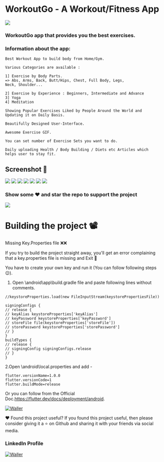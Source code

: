 # WorkoutGo - A Workout/Fitness App

![](https://lh3.googleusercontent.com/WHNJREQwiD_oM3PtAfPwBEmRfb-hOyIuo4k0RgyU5KTyK8i34-c-bL4S99KJb8cvqks=s360)

### WorkoutGo app that provides you the best exercises.


### Information about the app:

```
Best Workout App to build body from Home/Gym.

Various Categories are available :

1] Exercise by Body Parts.
=> Abs, Arms, Back, Butt/Hips, Chest, Full Body, Legs,
Neck, Shoulder...

2] Exercise by Experience : Beginners, Intermediate and Advance
3] Yoga
4] Meditation

Showing Popular Exercises Liked by People Around the World and Updating it on Daily Basis.

Beautifully Designed User-Interface.

Awesome Exercise GIF.

You can set number of Exercise Sets you want to do.

Daily uploading Health / Body Building / Diets etc Articles which helps user to stay fit.
```

## Screenshot 📱
![](https://lh3.googleusercontent.com/e-UEjvkJpcQEJ-6wPajg9uOGxbdMJVM37QQZw9t3zGGzLVN9HZoaKAqPWttaM8g7jHbh=w200-h400)
![](https://lh3.googleusercontent.com/yGEhEmSk7LAbhv3zGrVLo88VHiD5Jq19f_Si9eAOCLsiYmrzIxerl54Dr6br3cI9Gg=w200-h400)
![](https://lh3.googleusercontent.com/vWLxLwyCA19vVz6T1SSK6eRCOqf0eMDcvc3ahsULj8tEyrTdvXaVHhFLY3Pnq1aH8A=w200-h400)
![](https://lh3.googleusercontent.com/RHdrsNyYKQSvc9cBzlxMwYka52pI5FCO7Q0lunho6Fzv60Ht-fj6Mz37uVpDeSTCaJTd=w200-h400)
![](https://lh3.googleusercontent.com/7xeTUfvmKeiIkHerRW60D0f_PXl4ftqZZnLx0ktgAxKbuDK73Jtn47-MUC8nLl1q6Ew=w200-h400)
![](https://lh3.googleusercontent.com/2TneSUcWzjhREnD4s-vIorMiVr-6etDTAs67VyLO-ho-SwA954d3QgyObPe0X7OiNch6=w200-h400)
![](https://lh3.googleusercontent.com/eGgxoq-yxltVlHh6MT5HKXRr-3x-boFoI7DU-VoHde8ZTcSyNO8ftLDpHTLmebvaeQ=w1440-h620)

### Show some ❤️ and star the repo to support the project
![](https://github-images.s3.amazonaws.com/help/bootcamp/Bootcamp-Fork.png)

# Building the project 📽

Missing Key.Properties file ❌❌

If you try to build the project straight away, you'll get an error complaining that a key.properties file is missing and Exit 🚪

You have to create your own key and run it (You can follow following steps😉).

1. Open \android\app\build.gradle file and paste following lines without comments.
```
//keystoreProperties.load(new FileInputStream(keystorePropertiesFile))

signingConfigs {
// release {
// keyAlias keystoreProperties['keyAlias']
// keyPassword keystoreProperties['keyPassword']
// storeFile file(keystoreProperties['storeFile'])
// storePassword keystoreProperties['storePassword']
// }
}
buildTypes {
// release {
// signingConfig signingConfigs.release
// }
}
```

2.Open \android\local.properties and add -
```
flutter.versionName=1.0.0
flutter.versionCode=1
flutter.buildMode=release
```


Or you can follow from the Official Doc.https://flutter.dev/docs/deployment/android.


<p>
<a href="https://play.google.com/store/apps/details?id=com.nakumsdtech.workout"><img src="https://play.google.com/intl/en_us/badges/static/images/badges/en_badge_web_generic.png" alt="Waller"></a>
</p>

❤ Found this project useful?
If you found this project useful, then please consider giving it a ⭐ on Github and sharing it with your friends via social media.

### LinkedIn Profile
<p>
<a href="https://www.linkedin.com/in/dhruv-nakum-4b1054176/"><img src="https://imageog.flaticon.com/icons/png/512/174/174857.png?size=100x100f&pad=10,10,10,10&ext=png&bg=FFFFFFFF" alt="Waller"></a>
</p>
